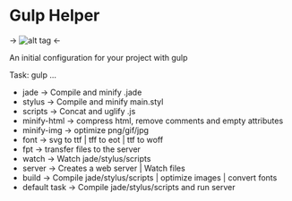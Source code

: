 Gulp Helper
====
-> ![alt tag](http://s28.postimg.org/bf590ks4d/gulp.png) <-

An initial configuration for your project with gulp


Task: gulp ...

* jade -> Compile and minify .jade
* stylus -> Compile and minify main.styl
* scripts -> Concat and uglify .js
* minify-html -> compress html, remove comments and empty attributes
* minify-img -> optimize png/gif/jpg
* font -> svg to ttf | tff to eot | ttf to woff
* fpt -> transfer files to the server
* watch -> Watch jade/stylus/scripts
* server -> Creates a web server | Watch files
* build -> Compile jade/stylus/scripts | optimize images | convert fonts
* default task -> Compile jade/stylus/scripts and run server
